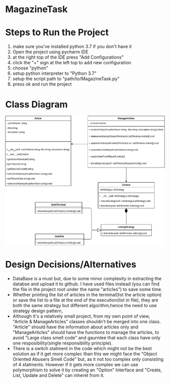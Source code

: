 # MagazineTask

# Steps to Run the Project
1) make sure you've installed python 3.7 if you don't have it 
2) Open the project using pycharm IDE
3) at the right top of the IDE press "Add Configurations"
4) click the "+" sign at the left top to add new configuration
5) choose "python"
6) setup python interpreter to "Python 3.7"
7) setup the script path to "path/to/MagazineTask.py"
8) press ok and run the project

# Class Diagram
![](Images/ClassDiagram.png)

# Design Decisions/Alternatives
- DataBase is a must but, due to some minor complexity in extracting the databse and upload it to github. I have used files instead (you can find the file in the project root under the name "articles") to save some time.
- Whether printing the list of articles in the terminal(list the article option) or save the list to a file at the end of the execution(list in file), they are both the same strategy but different algorithm,hence the need to use strategy design pattern,
- Although it's a relatively small project, from my own point of view, "Article & ManageArticles" classes shouldn't be merged into one class. "Article" should have the information about articles only and "ManageArticles" should have the functions to manage the articles, to avoid "Large class smell code" and gaurntee that each class have only one resposibility(single responsibility principle).
- There is a switch statment in the code which might not be the best solution as if it get more complec than this we might face the "Object Oriented Abusers Smell Code" but, as it not too complex only consisting of 4 statments. However if it gets more complex we can use polymorphism to solve it by creating an "Option" Interface and "Create, List, Update and Delete" can inheret from it. 
